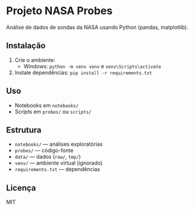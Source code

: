 # Projeto NASA Probes

Análise de dados de sondas da NASA usando Python (pandas, matplotlib).

## Instalação
1. Crie o ambiente:
   - Windows: `python -m venv venv` e `venv\Scripts\activate`
2. Instale dependências: `pip install -r requirements.txt`

## Uso
- Notebooks em `notebooks/`
- Scripts em `probes/` ou `scripts/`

## Estrutura
- `notebooks/` — análises exploratórias
- `probes/` — código-fonte
- `data/` — dados (`raw/`, `tmp/`)
- `venv/` — ambiente virtual (ignorado)
- `requirements.txt` — dependências

## Licença
MIT
